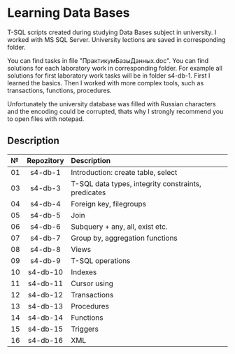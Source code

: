 # Learning Data Bases
T-SQL scripts created during studying Data Bases subject in university. I worked with MS SQL Server. University lections are saved in corresponding folder.

You can find tasks in file "ПрактикумБазыДанных.doc". You can find solutions for each laboratory work in corresponding folder. For example all solutions for first laboratory work tasks will be in folder s4-db-1. First I learned the basics. Then I worked with more complex tools, such as transactions, functions, procedures.

Unfortunately the university database was filled with Russian characters and the encoding could be corrupted, thats why I strongly recommend you to open files with notepad. 

## Description

№ | Repozitory | Description | 
:-|:--------:|:------------|
01| s4-db-1 | Introduction: create table, select |
03| s4-db-3 | T-SQL data types, integrity constraints, predicates | 
04| s4-db-4 | Foreign key, filegroups | 
05| s4-db-5 | Join |
06| s4-db-6 | Subquery + any, all, exist etc.|
07| s4-db-7 | Group by, aggregation functions|
08| s4-db-8 | Views |
09| s4-db-9 | T-SQL operations |
10| s4-db-10 | Indexes |
11| s4-db-11 | Cursor using |
12| s4-db-12 | Transactions |
13| s4-db-13 | Procedures |
14| s4-db-14 | Functions |
15| s4-db-15 | Triggers |
16| s4-db-16 | XML |
